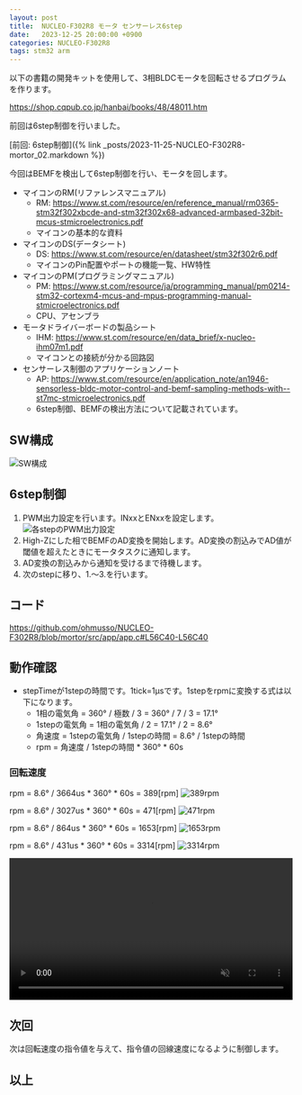```yaml
---
layout: post
title:  NUCLEO-F302R8 モータ センサーレス6step
date:   2023-12-25 20:00:00 +0900
categories: NUCLEO-F302R8
tags: stm32 arm
---
```


以下の書籍の開発キットを使用して、3相BLDCモータを回転させるプログラムを作ります。

<https://shop.cqpub.co.jp/hanbai/books/48/48011.htm>

前回は6step制御を行いました。

[前回: 6step制御]({% link _posts/2023-11-25-NUCLEO-F302R8-mortor_02.markdown %})

今回はBEMFを検出して6step制御を行い、モータを回します。

* マイコンのRM(リファレンスマニュアル)
  * RM: <https://www.st.com/resource/en/reference_manual/rm0365-stm32f302xbcde-and-stm32f302x68-advanced-armbased-32bit-mcus-stmicroelectronics.pdf>
  * マイコンの基本的な資料
* マイコンのDS(データシート)
  * DS: <https://www.st.com/resource/en/datasheet/stm32f302r6.pdf>
  * マイコンのPin配置やポートの機能一覧、HW特性
* マイコンのPM(プログラミングマニュアル)
  * PM: <https://www.st.com/resource/ja/programming_manual/pm0214-stm32-cortexm4-mcus-and-mpus-programming-manual-stmicroelectronics.pdf>
  * CPU、アセンブラ
* モータドライバーボードの製品シート
  * IHM: <https://www.st.com/resource/en/data_brief/x-nucleo-ihm07m1.pdf>
  * マイコンとの接続が分かる回路図
* センサーレス制御のアプリケーションノート
  * AP: <https://www.st.com/resource/en/application_note/an1946-sensorless-bldc-motor-control-and-bemf-sampling-methods-with--st7mc-stmicroelectronics.pdf>
  * 6step制御、BEMFの検出方法について記載されています。

## SW構成

![SW構成](/assets/images/image-2023-12-25-motor-sensorless-6step-swarch.png)

## 6step制御

1. PWM出力設定を行います。INxxとENxxを設定します。
  ![各stepのPWM出力設定](/assets/images/image-2023-11-25-motor-6step.png)
1. High-Zにした相でBEMFのAD変換を開始します。AD変換の割込みでAD値が閾値を超えたときにモータタスクに通知します。
1. AD変換の割込みから通知を受けるまで待機します。
1. 次のstepに移り、1.～3.を行います。

## コード

<https://github.com/ohmusso/NUCLEO-F302R8/blob/mortor/src/app/app.c#L56C40-L56C40>

## 動作確認

* stepTimeが1stepの時間です。1tick=1μsです。1stepをrpmに変換する式は以下になります。
  * 1相の電気角 = 360° / 極数 / 3 = 360° / 7 / 3 = 17.1°
  * 1stepの電気角 = 1相の電気角 / 2 = 17.1° / 2 = 8.6°
  * 角速度 = 1stepの電気角 / 1stepの時間 = 8.6° / 1stepの時間
  * rpm = 角速度 / 1stepの時間 \* 360° \* 60s

### 回転速度

rpm = 8.6° / 3664us \* 360° \* 60s = 389[rpm]
![389rpm](/assets/images/image-2023-12-25-motor-sensorless-6step-bemf01.png)

rpm = 8.6° / 3027us \* 360° \* 60s = 471[rpm]
![471rpm](/assets/images/image-2023-12-25-motor-sensorless-6step-bemf02.png)

rpm = 8.6° / 864us \* 360° \* 60s = 1653[rpm]
![1653rpm](/assets/images/image-2023-12-25-motor-sensorless-6step-bemf03.png)

rpm = 8.6° / 431us \* 360° \* 60s = 3314[rpm]
![3314rpm](/assets/images/image-2023-12-25-motor-sensorless-6step-bemf04.png)

<video controls width="100%" preload loop muted="true" src="/assets/movies/movie-2023-12-25-motor.mp4" type="video/mp4" >
 Sorry, your browser doesn't support embedded videos.
</video>

## 次回

次は回転速度の指令値を与えて、指令値の回線速度になるように制御します。

## 以上

